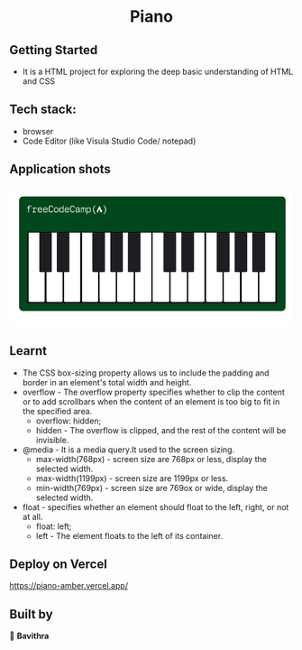
<h1 align="center"> Piano </h1>

## Getting Started

- It is a HTML project for exploring the deep basic understanding of HTML and CSS

## Tech stack:
- browser
- Code Editor (like Visula Studio Code/ notepad)

## Application shots
![image1](https://github.com/pavithra-deepika/piano/blob/main/image/image1.png)

## Learnt
 
 - The CSS box-sizing property allows us to include the padding and border in an element's total width and height.
 - overflow - The overflow property specifies whether to clip the content or to add scrollbars when the content of an element is too big to fit in the specified area.
    - overflow: hidden;
    - hidden - The overflow is clipped, and the rest of the content will be invisible.
 - @media - It is a media query.It used to the screen sizing.
    - max-width(768px) - screen size are 768px or less, display the selected width.
    - max-width(1199px) - screen size are 1199px or less.
    - min-width(769px) - screen size are 769ox or wide, display the selected width.
 - float - specifies whether an element should float to the left, right, or not at all.
    - float: left;
    - left - The element floats to the left of its container.


## Deploy on Vercel
https://piano-amber.vercel.app/


## Built by

👤 **Bavithra**









